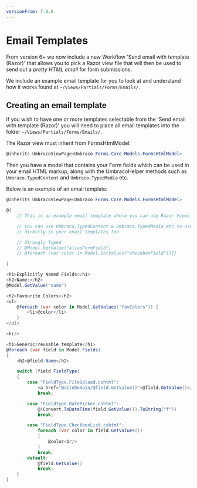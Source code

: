 ```yaml
---
versionFrom: 7.0.0
---
```


# Email Templates

From version 6+ we now include a new Workflow 'Send email with template (Razor)' that allows you to pick a Razor view file that will then be used to send out a *pretty HTML email* for form submissions.

We include an example email template for you to look at and understand how it works found at `~/Views/Partials/Forms/Emails/`.

## Creating an email template
If you wish to have one or more templates selectable from the 'Send email with template (Razor)' you will need to place all email templates into the folder `~/Views/Partials/Forms/Emails/`.

The Razor view must inherit from FormsHtmlModel:

```csharp
@inherits UmbracoViewPage<Umbraco.Forms.Core.Models.FormsHtmlModel>
```

Then you have a model that contains your Form fields which can be used in your email HTML markup, along with the UmbracoHelper methods such as `Umbraco.TypedContent` and `Umbraco.TypedMedia` etc.

Below is an example of an email template:

```csharp
@inherits UmbracoViewPage<Umbraco.Forms.Core.Models.FormsHtmlModel>

@{
    // This is an example email template where you can use Razor Views to send HTML emails

    // You can use Umbraco.TypedContent & Umbraco.TypedMedia etc to use Images & content from your site
    // directly in your email templates too

    // Strongly Typed
    // @Model.GetValue("aliasFormField")
    // @foreach (var color in Model.GetValues("checkboxField")){}

}

<h1>Explicitly Named Fields</h1>
<h2>Name:</h2>
@Model.GetValue("name")

<h2>Favourite Colors</h2>
<ul>
    @foreach (var color in Model.GetValues("favColors")) {
        <li>@color</li>
    }
</ul>

<hr/>

<h1>Generic/reusable template</h1>
@foreach (var field in Model.Fields)
{
    <h2>@field.Name</h2>

    switch (field.FieldType)
    {
        case "FieldType.FileUpload.cshtml":
            <a href="@siteDomain/@field.GetValue()">@field.GetValue()</a>
            break;

        case "FieldType.DatePicker.cshtml":
            @(Convert.ToDateTime(field.GetValue()).ToString("f"))
            break;

        case "FieldType.CheckboxList.cshtml":
            foreach (var color in field.GetValues())
            {
                @color<br/>
            }
            break;
        default:
            @field.GetValue()
            break;
    }
}
```

